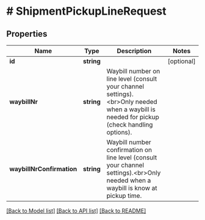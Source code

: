 # # ShipmentPickupLineRequest

## Properties

Name | Type | Description | Notes
------------ | ------------- | ------------- | -------------
**id** | **string** |  | [optional] 
**waybillNr** | **string** | Waybill number on line level (consult your channel settings). &lt;br&gt;Only needed when a waybill is needed for pickup (check handling options). | 
**waybillNrConfirmation** | **string** | Waybill number confirmation on line level (consult your channel settings).&lt;br&gt;Only needed when a waybill is know at pickup time. | 

[[Back to Model list]](../../README.md#documentation-for-models) [[Back to API list]](../../README.md#documentation-for-api-endpoints) [[Back to README]](../../README.md)


